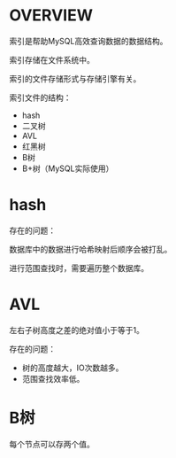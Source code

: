 # OVERVIEW

索引是帮助MySQL高效查询数据的数据结构。

索引存储在文件系统中。

索引的文件存储形式与存储引擎有关。

索引文件的结构：

- hash
- 二叉树
- AVL
- 红黑树
- B树
- B+树（MySQL实际使用）

# hash

存在的问题：

数据库中的数据进行哈希映射后顺序会被打乱。

进行范围查找时，需要遍历整个数据库。

# AVL

左右子树高度之差的绝对值小于等于1。

存在的问题：

- 树的高度越大，IO次数越多。
- 范围查找效率低。

# B树

每个节点可以存两个值。





